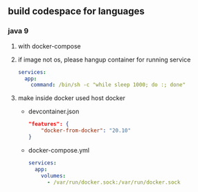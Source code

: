 ## build codespace for languages

### java 9

1. with docker-compose
2. if image not os, please hangup container for running service

   ```yml
   services:
     app:
       command: /bin/sh -c "while sleep 1000; do :; done"
   ```

3. make inside docker used host docker

   - devcontainer.json

     ```json
     "features": {
         "docker-from-docker": "20.10"
     }
     ```

   - docker-compose.yml

     ```yml
     services:
       app:
         volumes:
           - /var/run/docker.sock:/var/run/docker.sock
     ```
